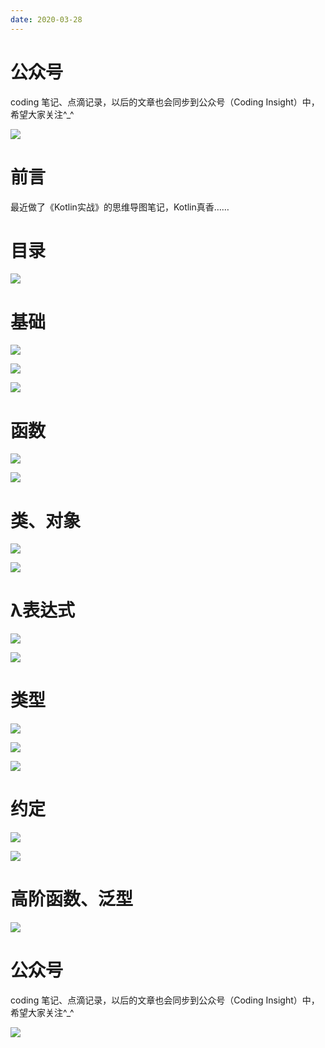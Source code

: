 ```yaml
---
date: 2020-03-28
---
```


# 公众号

coding 笔记、点滴记录，以后的文章也会同步到公众号（Coding Insight）中，希望大家关注^_^

![](http://yano.oss-cn-beijing.aliyuncs.com/2019-07-29-qrcode_for_gh_a26ce4572791_258.jpg)


# 前言

最近做了《Kotlin实战》的思维导图笔记，Kotlin真香……

# 目录

![](http://yano.oss-cn-beijing.aliyuncs.com/2020-03-28-060247.png)

# 基础

![](http://yano.oss-cn-beijing.aliyuncs.com/2020-03-28-060407.png)

![](http://yano.oss-cn-beijing.aliyuncs.com/2020-03-28-060441.png)

![](http://yano.oss-cn-beijing.aliyuncs.com/2020-03-28-060513.png)

# 函数

![](http://yano.oss-cn-beijing.aliyuncs.com/2020-03-28-060537.png)

![](http://yano.oss-cn-beijing.aliyuncs.com/2020-03-28-060600.png)

# 类、对象

![](http://yano.oss-cn-beijing.aliyuncs.com/2020-03-28-060632.png)

![](http://yano.oss-cn-beijing.aliyuncs.com/2020-03-28-060647.png)

# λ表达式

![](http://yano.oss-cn-beijing.aliyuncs.com/2020-03-28-060722.png)

![](http://yano.oss-cn-beijing.aliyuncs.com/2020-03-28-060810.png)

# 类型

![](http://yano.oss-cn-beijing.aliyuncs.com/2020-03-28-060836.png)

![](http://yano.oss-cn-beijing.aliyuncs.com/2020-03-28-060915.png)

![](http://yano.oss-cn-beijing.aliyuncs.com/2020-03-28-060934.png)

# 约定

![](http://yano.oss-cn-beijing.aliyuncs.com/2020-03-28-061004.png)

![](http://yano.oss-cn-beijing.aliyuncs.com/2020-03-28-061027.png)

# 高阶函数、泛型

![](http://yano.oss-cn-beijing.aliyuncs.com/2020-03-28-061044.png)

# 公众号

coding 笔记、点滴记录，以后的文章也会同步到公众号（Coding Insight）中，希望大家关注^_^

![](http://yano.oss-cn-beijing.aliyuncs.com/2019-07-29-qrcode_for_gh_a26ce4572791_258.jpg)

